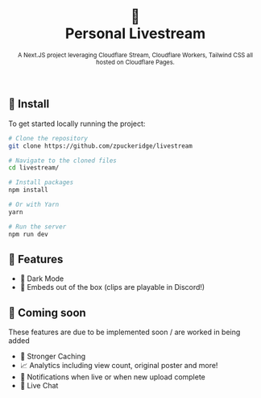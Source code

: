 <div align="center">
  <h1>
    🔴
    <br />
    Personal Livestream
    <br />
  </h1>
  <sup>
    A Next.JS project leveraging Cloudflare Stream, Cloudflare Workers, Tailwind CSS all hosted on Cloudflare Pages. </em>
    <br />
  </sup>
  <br />
  <br />
</div>

## 🚀 Install

To get started locally running the project:

```bash
# Clone the repository
git clone https://github.com/zpuckeridge/livestream

# Navigate to the cloned files
cd livestream/

# Install packages
npm install

# Or with Yarn
yarn

# Run the server
npm run dev
```

## 🚩 Features

- 🌙 Dark Mode
- 📡 Embeds out of the box (clips are playable in Discord!)

## 👀 Coming soon

These features are due to be implemented soon / are worked in being added

- 🚦 Stronger Caching
- 📈 Analytics including view count, original poster and more!
- 💌 Notifications when live or when new upload complete
- 💬 Live Chat

